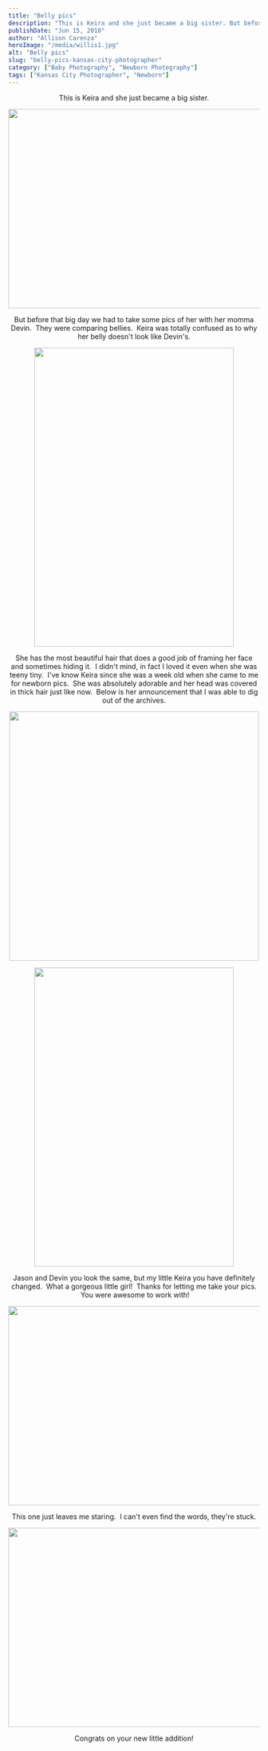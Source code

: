 ```yaml
---
title: "Belly pics"
description: "This is Keira and she just became a big sister. But before that big day we had to take some "
publishDate: "Jun 15, 2010"
author: "Allison Carenza"
heroImage: "/media/willis1.jpg"
alt: "Belly pics"
slug: "belly-pics-kansas-city-photographer"
category: ["Baby Photography", "Newborn Photography"]
tags: ["Kansas City Photographer", "Newborn"]
---
```


<p style="text-align: center;">This is Keira and she just became a big sister.</p>
<p style="text-align: center;"><img class="aligncenter size-full wp-image-916" title="willis1" src="/media/willis1.jpg" alt="" width="601" height="400" srcset="/media/willis1.jpg 601w, /media/willis1-300x200.jpg 300w" sizes="(max-width: 601px) 100vw, 601px" /></p>
<p style="text-align: center;">But before that big day we had to take some pics of her with her momma Devin.  They were comparing bellies.  Keira was totally confused as to why her belly doesn&apos;t look like Devin&apos;s.</p>
<p style="text-align: center;"><img class="aligncenter size-full wp-image-917" title="willis2" src="/media/willis2.jpg" alt="" width="400" height="600" srcset="/media/willis2.jpg 400w, /media/willis2-200x300.jpg 200w" sizes="(max-width: 400px) 100vw, 400px" /></p>
<p style="text-align: center;">She has the most beautiful hair that does a good job of framing her face and sometimes hiding it.  I didn&apos;t mind, in fact I loved it even when she was teeny tiny.  I&apos;ve know Keira since she was a week old when she came to me for newborn pics.  She was absolutely adorable and her head was covered in thick hair just like now.  Below is her announcement that I was able to dig out of the archives.</p>
<p style="text-align: center;">
<p style="text-align: center;"><img class="aligncenter size-full wp-image-922" title="Devin-announcement" src="/media/Devin-announcement.jpg" alt="" width="500" height="500" srcset="/media/Devin-announcement.jpg 500w, /media/Devin-announcement-150x150.jpg 150w, /media/Devin-announcement-300x300.jpg 300w" sizes="(max-width: 500px) 100vw, 500px" /></p>
<p style="text-align: center;">
<p style="text-align: center;"><img class="aligncenter size-full wp-image-919" title="willis4" src="/media/willis4.jpg" alt="" width="400" height="600" srcset="/media/willis4.jpg 400w, /media/willis4-200x300.jpg 200w" sizes="(max-width: 400px) 100vw, 400px" /></p>
<p style="text-align: center;">Jason and Devin you look the same, but my little Keira you have definitely changed.  What a gorgeous little girl!  Thanks for letting me take your pics.  You were awesome to work with!</p>
<p style="text-align: center;"><img class="aligncenter size-full wp-image-920" title="willis5" src="/media/willis5.jpg" alt="" width="600" height="400" srcset="/media/willis5.jpg 600w, /media/willis5-300x200.jpg 300w" sizes="(max-width: 600px) 100vw, 600px" /></p>
<p style="text-align: center;">This one just leaves me staring.  I can&apos;t even find the words, they&apos;re stuck.</p>
<p style="text-align: center;"><img class="aligncenter size-full wp-image-921" title="willis6" src="/media/willis6.jpg" alt="" width="601" height="400" srcset="/media/willis6.jpg 601w, /media/willis6-300x200.jpg 300w" sizes="(max-width: 601px) 100vw, 601px" /></p>
<p style="text-align: center;">Congrats on your new little addition!</p>
